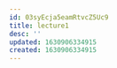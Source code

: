 ```yaml
---
id: 03syEcja5eamRtvcZ5Uc9
title: lecture1
desc: ''
updated: 1630906334915
created: 1630906334915
---
```


